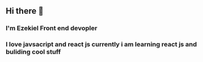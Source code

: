 ## Hi there 👋
### I'm Ezekiel Front end devopler 
### I love javsacript and react js currently i am learning react js and buliding cool stuff 
<!--
**ezekielnizamani/ezekielnizamani** is a ✨ _special_ ✨ repository because its `README.md` (this file) appears on your GitHub profile.
